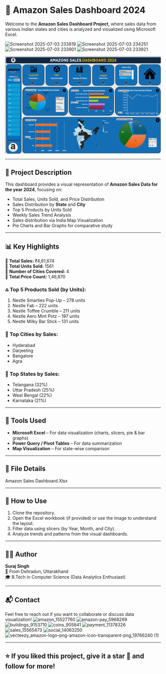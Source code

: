 # 🛒 Amazon Sales Dashboard 2024

Welcome to the **Amazon Sales Dashboard Project**, where sales data from various Indian states and cities is analyzed and visualized using Microsoft Excel.

![Screenshot 2025-07-03 233819](https://github.com/user-attachments/assets/b4c7e68f-7c61-4103-9a87-3668eeaedf59)
![Screenshot 2025-07-03 234251](https://github.com/user-attachments/assets/8ed4b33e-e676-484b-bb47-93ed9534b61c)
![Screenshot 2025-07-03 233901](https://github.com/user-attachments/assets/0c9a492e-c854-4d89-88cc-7fab99549c39)
![Screenshot 2025-07-03 233921](https://github.com/user-attachments/assets/17b82e73-f364-4aa3-b5b4-8c68f3654d13)



![Dashboard Preview](Screenshot%202025-07-03%20231705.png)

---

## 📌 Project Description

This dashboard provides a visual representation of **Amazon Sales Data for the year 2024**, focusing on:

- Total Sales, Units Sold, and Price Distribution
- Sales Distribution by **State** and **City**
- Top 5 Products by Units Sold
- Weekly Sales Trend Analysis
- Sales distribution via India Map Visualization
- Pie Charts and Bar Graphs for comparative study

---

## 📊 Key Highlights

🔹 **Total Sales:** ₹4,61,674  
🔹 **Total Units Sold:** 1561  
🔹 **Number of Cities Covered:** 4  
🔹 **Total Price Count:** 1,46,870  

### 🔝 Top 5 Products Sold (by Units):

1. Nestle Smarties Pop-Up – 278 units  
2. Nestle Fab – 222 units  
3. Nestle Toffee Crumble – 211 units  
4. Nestle Aero Mint Potz – 197 units  
5. Nestle Milky Bar Stick – 131 units  

### 📍 Top Cities by Sales:
- Hyderabad
- Darjeeling
- Bangalore
- Agra

### 📍 Top States by Sales:
- Telangana (32%)
- Uttar Pradesh (25%)
- West Bengal (22%)
- Karnataka (21%)

---

## 📅 Tools Used

- **Microsoft Excel** – For data visualization (charts, slicers, pie & bar graphs)
- **Power Query / Pivot Tables** – For data summarization
- **Map Visualization** – For state-wise comparison

---

## 📁 File Details

Amazon Sales Dashboard.Xlsx

---

## 🚀 How to Use

1. Clone the repository.
2. Open the Excel workbook (if provided) or use the image to understand the layout.
3. Filter data using slicers (by Year, Month, and City).
4. Analyze trends and patterns from the visual dashboards.

---

## 🙋‍♂️ Author

**Suraj Singh**  
📍 From Dehradun, Uttarakhand  
🎓 B.Tech in Computer Science (Data Analytics Enthusiast)  

---

## 📬 Contact

Feel free to reach out if you want to collaborate or discuss data visualization!
![amazon_15527760](https://github.com/user-attachments/assets/7005e2dd-44c0-4ff0-a046-a0ee88438d38)
![amazon-pay_5968269](https://github.com/user-attachments/assets/7478c989-9851-41ca-9e6d-ab834427409f)
![buildings_9153710](https://github.com/user-attachments/assets/bb5a9a05-5545-4e24-b440-64ea992d8844)
![coins_905841](https://github.com/user-attachments/assets/c70916ba-3f8e-4383-83ae-cb3305b61870)
![payment_11378326](https://github.com/user-attachments/assets/32e5561e-2d9e-476a-9c79-88e59c65c320)
![sales_15565473](https://github.com/user-attachments/assets/c4873d4e-2e88-4cb2-b2a8-5c18933e385c)
![social_14063250](https://github.com/user-attachments/assets/4acf181f-bcba-4b4d-b066-284fecefda23)
![vecteezy_amazon-logo-png-amazon-icon-transparent-png_19766240 (1)](https://github.com/user-attachments/assets/a49ff749-80f9-4fbb-8f4b-6879c593bb45)






---

## ⭐️ If you liked this project, give it a star 🌟 and follow for more!

